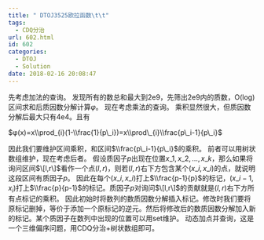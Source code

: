 ```yaml
---
title: " DTOJ3525欧拉函数\t\t"
tags:
  - CDQ分治
url: 602.html
id: 602
categories:
  - DTOJ
  - Solution
date: 2018-02-16 20:08:47
---
```


先考虑加法的查询。 发现所有的数总和最大到2e9，先筛出2e9内的质数，O(log)区间求和后质因数分解计算$φ$。 现在考虑乘法的查询。 乘积显然很大，但质因数分解后最大只有4e4。且有

$φ(x)=x\\prod_{i}(1-\\frac{1}{p\_i})=x\\prod\_{i}\\frac{p\_i-1}{p\_i}$

因此我们要维护区间乘积，和区间$\\frac{p\_i-1}{p\_i}$的乘积。 前者可以用树状数组维护，现在考虑后者。 假设质因子$p$出现在位置$x\_1,x\_2,…,x\_k$，那么如果将询问区间$\[l,r\]$看作一个点$(l,r)$，则若$(l,r)$右下方包含某个$(x\_i,x\_i)$的点，就说明这段区间有质因子$p$。 因此在每个$(x\_i,x\_i)$打上$\\frac{p-1}{p}$的标记，$(x\_{i-1},x_i)$打上$\\frac{p}{p-1}$的标记。质因子$p$对询问$\[l,r\]$的贡献就是$(l,r)$右下方所有点标记的乘积。 因此初始时将数列的数质因数分解插入标记。修改时我们要将原标记删掉，等价于添加一个原标记的逆元。然后将修改后的数质因数分解加入新的标记。某个质因子在数列中出现的位置可以用set维护。 动态加点并查询，这是一个三维偏序问题，用CDQ分治+树状数组即可。
